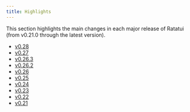 ```yaml
---
title: Highlights
---
```


This section highlights the main changes in each major release of Ratatui (from v0.21.0 through the
latest version).

- [v0.28](./v028/)
- [v0.27](./v027/)
- [v0.26.3](./v0263/)
- [v0.26.2](./v0262/)
- [v0.26](./v026/)
- [v0.25](./v025/)
- [v0.24](./v024/)
- [v0.23](./v023/)
- [v0.22](./v022/)
- [v0.21](./v021/)
